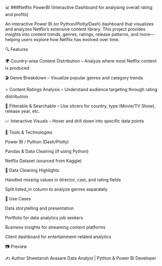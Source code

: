 📊 ###Netflix PowerBI (Interactive Dashboard for analysing overall rating and profits)

An interactive Power BI (or Python/Plotly/Dash) dashboard that visualizes and analyzes Netflix’s extensive content library. This project provides insights into content trends, genres, ratings, release patterns, and more—helping users explore how Netflix has evolved over time.

🔍 Features

🌍 Country-wise Content Distribution – Analyze where most Netflix content is produced

🎬 Genre Breakdown – Visualize popular genres and category trends

⭐ Content Ratings Analysis – Understand audience targeting through rating distribution

🧩 Filterable & Searchable – Use slicers for country, type (Movie/TV Show), release year, etc.

📈 Interactive Visuals – Hover and drill down into specific data points

🧰 Tools & Technologies

Power BI  / Python (Dash/Plotly)

Pandas & Data Cleaning (if using Python)

Netflix Dataset (sourced from Kaggle)

🧹 Data Cleaning Highlights

Handled missing values in director, cast, and rating fields

Split listed_in column to analyze genres separately

📌 Use Cases

Data storytelling and presentation

Portfolio for data analytics job seekers

Business insights for streaming content platforms

Client dashboard for entertainment-related analytics

📷 Preview


✍️ Author
Shwetansh Avasare
Data Analyst | Python & Power BI Developer
